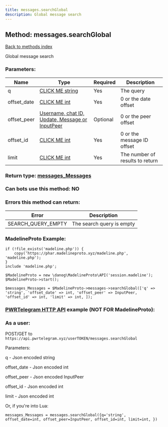 ```yaml
---
title: messages.searchGlobal
description: Global message search
---
```

## Method: messages.searchGlobal  
[Back to methods index](index.md)


Global message search

### Parameters:

| Name     |    Type       | Required | Description |
|----------|---------------|----------|-------------|
|q|[CLICK ME string](../types/string.md) | Yes|The query|
|offset\_date|[CLICK ME int](../types/int.md) | Yes|0 or the date offset|
|offset\_peer|[Username, chat ID, Update, Message or InputPeer](../types/InputPeer.md) | Optional|0 or the peer offset|
|offset\_id|[CLICK ME int](../types/int.md) | Yes|0 or the message ID offset|
|limit|[CLICK ME int](../types/int.md) | Yes|The number of results to return|


### Return type: [messages\_Messages](../types/messages_Messages.md)

### Can bots use this method: **NO**


### Errors this method can return:

| Error    | Description   |
|----------|---------------|
|SEARCH_QUERY_EMPTY|The search query is empty|


### MadelineProto Example:


```
if (!file_exists('madeline.php')) {
    copy('https://phar.madelineproto.xyz/madeline.php', 'madeline.php');
}
include 'madeline.php';

$MadelineProto = new \danog\MadelineProto\API('session.madeline');
$MadelineProto->start();

$messages_Messages = $MadelineProto->messages->searchGlobal(['q' => 'string', 'offset_date' => int, 'offset_peer' => InputPeer, 'offset_id' => int, 'limit' => int, ]);
```

### [PWRTelegram HTTP API](https://pwrtelegram.xyz) example (NOT FOR MadelineProto):



### As a user:

POST/GET to `https://api.pwrtelegram.xyz/userTOKEN/messages.searchGlobal`

Parameters:

q - Json encoded string

offset_date - Json encoded int

offset_peer - Json encoded InputPeer

offset_id - Json encoded int

limit - Json encoded int




Or, if you're into Lua:

```
messages_Messages = messages.searchGlobal({q='string', offset_date=int, offset_peer=InputPeer, offset_id=int, limit=int, })
```

